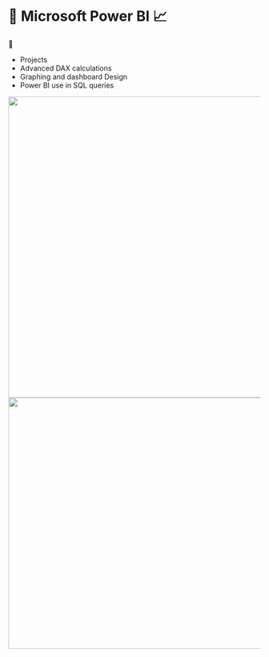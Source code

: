 # 📖 Microsoft Power BI 📈
🚀
* Projects
* Advanced DAX calculations
* Graphing and dashboard Design
* Power BI use in SQL queries

<p float="left">
<img src="https://github.com/Abdullah-TU/Power-BI/blob/main/mytransaction.JPG" width="1200" height="600">
<img src="https://github.com/Abdullah-TU/Power-BI/blob/main/expenses%20by%20city.JPG" width="1200" height="500">  
  
</p>

